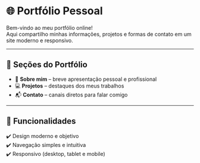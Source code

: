# 🌐 Portfólio Pessoal  

Bem-vindo ao meu portfólio online!  
Aqui compartilho minhas informações, projetos e formas de contato em um site moderno e responsivo.  

---

## 📌 Seções do Portfólio  
- 👤 **Sobre mim** – breve apresentação pessoal e profissional  
- 💻 **Projetos** – destaques dos meus trabalhos  
- 📬 **Contato** – canais diretos para falar comigo  

---

## 🚀 Funcionalidades  
✔️ Design moderno e objetivo  
✔️ Navegação simples e intuitiva  
✔️ Responsivo (desktop, tablet e mobile)  


